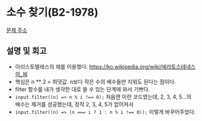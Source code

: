 # 소수 찾기(B2-1978)

[문제 주소](https://www.acmicpc.net/problem/1978)

## 설명 및 회고

- 아리스토텔레스의 체를 이용했다. https://ko.wikipedia.org/wiki/에라토스테네스의_체
- 핵심은 n \*\* 2 > 최댓값. n보다 작은 수의 배수들만 지워도 된다는 점이다.
- filter 함수를 내가 생각한 대로 쓸 수 있는 단계에 와서 기쁘다.
- `input.filter((n) => n % i !== 0);` 처음엔 이런 코드였는데, 2, 3, 4, 5...의 배수는 제거를 성공했는데, 정작 2, 3, 4, 5가 없어져서
- `input.filter((n) => (n === i ? 1 : n % i !== 0));` 이렇게 바꾸어주었다.
